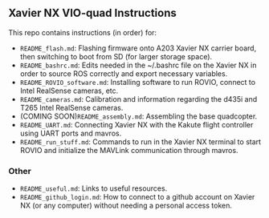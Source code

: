 ## Xavier NX VIO-quad Instructions
This repo contains instructions (in order) for:
- ```README_flash.md```: Flashing firmware onto A203 Xavier NX carrier board, then switching to boot from SD (for larger storage space).
- ```README_bashrc.md```: Edits needed in the ~/.bashrc file on the Xavier NX in order to source ROS correctly and export necessary variables.
- ```README_ROVIO_software.md```: Installing software to run ROVIO, connect to Intel RealSense cameras, etc.
- ```README_cameras.md```: Calibration and information regarding the d435i and T265 Intel RealSense cameras.
- (COMING SOON)```README_assembly.md```: Assembling the base quadcopter.
- ```README_UART.md```: Connecting Xavier NX with the Kakute flight controller using UART ports and mavros.
- ```README_run_stuff.md```: Commands to run in the Xavier NX terminal to start ROVIO and initialize the MAVLink communication through mavros.

### Other
- ```README_useful.md```: Links to useful resources.
- ```README_github_login.md```: How to connect to a github account on Xavier NX (or any computer) without needing a personal access token.
